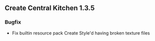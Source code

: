 ## Create Central Kitchen 1.3.5

### Bugfix
- Fix builtin resource pack Create Style'd having broken texture files